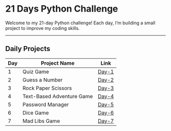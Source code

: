 # 21 Days Python Challenge

Welcome to my 21-day Python challenge! Each day, I’m building a small project to improve my coding skills.

---

## Daily Projects

| Day | Project Name              | Link           |
|-----|---------------------------|----------------|
| 1   | Quiz Game                 | [Day-1](Day-1/) |
| 2   | Guess a Number            | [Day-2](Day-2/) |
| 3   | Rock Paper Scissors       | [Day-3](Day-3/) |
| 4   | Text-Based Adventure Game | [Day-4](Day-4/) |
| 5   | Password Manager          | [Day-5](Day-5/) |
| 6   | Dice Game                 | [Day-6](Day-6/) |
| 7   | Mad Libs Game             | [Day-7](Day-7/) |


